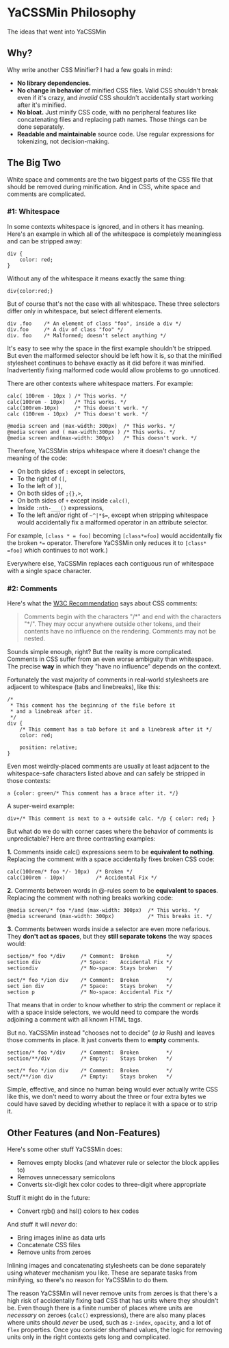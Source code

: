 # YaCSSMin Philosophy
The ideas that went into YaCSSMin

## Why?
Why write another CSS Minifier? I had a few goals in mind:

* **No library dependencies.**
* **No change in behavior** of minified CSS files. Valid CSS shouldn't break even if it's crazy, and *invalid* CSS shouldn't accidentally start working after it's minified.
* **No bloat.** Just minify CSS code, with no peripheral features like concatenating files and replacing path names. Those things can be done separately.
* **Readable and maintainable** source code. Use regular expressions for tokenizing, not decision-making.

## The Big Two
White space and comments are the two biggest parts of the CSS file that should be removed during minification. And in CSS, white space and comments are complicated.

### #1: Whitespace

In some contexts whitespace is ignored, and in others it has meaning. Here's an example in which all of the whitespace is completely meaningless and can be stripped away:

    div {
        color: red;
    }
    
Without any of the whitespace it means exactly the same thing:
    
    div{color:red;}

But of course that's not the case with all whitespace. These three selectors differ only in whitespace, but select different elements.

    div .foo    /* An element of class "foo", inside a div */
    div.foo     /* A div of class "foo" */
    div. foo    /* Malformed; doesn't select anything */
    
It's easy to see why the space in the first example shouldn't be stripped. But even the malformed selector should be left how it is, so that the minified stylesheet continues to behave exactly as it did before it was minified. Inadvertently fixing malformed code would allow problems to go unnoticed.

There are other contexts where whitespace matters. For example:

    calc( 100rem - 10px ) /* This works. */
    calc(100rem - 10px)   /* This works. */
    calc(100rem-10px)     /* This doesn't work. */
    calc (100rem - 10px)  /* This doesn't work. */

    @media screen and (max-width: 300px)  /* This works. */
    @media screen and ( max-width:300px ) /* This works. */
    @media screen and(max-width: 300px)   /* This doesn't work. */

Therefore, YaCSSMin strips whitespace where it doesn't change the meaning of the code:

* On both sides of `:` except in selectors,
* To the right of `([`,
* To the left of  `)]`,
* On both sides of `;{},>`,
* On both sides of `+` except inside `calc()`,
* Inside `:nth-___()` expressions,
* To the left and/or right of `~^|*$=`, except when stripping whitespace would accidentally fix a malformed operator in an attribute selector.

For example, `[class * = foo]` becoming `[class*=foo]` would accidentally fix the broken `*=` operator. Therefore YaCSSMin only reduces it to `[class* =foo]` which continues to not work.)

Everywhere else, YaCSSMin replaces each contiguous run of whitespace with a single space character.

### #2: Comments

Here's what the [W3C Recommendation](https://www.w3.org/TR/CSS21/syndata.html#comments) says about CSS comments:

> Comments begin with the characters "/\*" and end with the characters "\*/". They may occur anywhere outside other tokens, and their contents have no influence on the rendering. Comments may not be nested.

Sounds simple enough, right? But the reality is more complicated. Comments in CSS suffer from an even worse ambiguity than whitespace. The precise **way** in which they "have no influence" depends on the context.

Fortunately the vast majority of comments in real-world stylesheets are adjacent to whitespace (tabs and linebreaks), like this:

    /* 
     * This comment has the beginning of the file before it
     * and a linebreak after it.
     */
    div {
        /* This comment has a tab before it and a linebreak after it */
        color: red;
        
        position: relative;
    }
    
Even most weirdly-placed comments are usually at least adjacent to the whitespace-safe characters listed above and can safely be stripped in those contexts:
    
    a {color: green/* This comment has a brace after it. */}

A super-weird example:

    div+/* This comment is next to a + outside calc. */p { color: red; }

But what do we do with corner cases where the behavior of comments is unpredictable? Here are three contrasting examples:

**1.** Comments inside calc() expressions seem to be **equivalent to nothing**. Replacing the comment with a space accidentally fixes broken CSS code:

    calc(100rem/* foo */- 10px)  /* Broken */
    calc(100rem - 10px)          /* Accidental Fix */

**2.** Comments between words in @-rules seem to be **equivalent to spaces**. Replacing the comment with nothing breaks working code:

    @media screen/* foo */and (max-width: 300px)  /* This works. */
    @media screenand (max-width: 300px)           /* This breaks it. */

**3.** Comments between words inside a selector are even more nefarious. They **don't act as spaces**, but they **still separate tokens** the way spaces would:

	section/* foo */div     /* Comment:  Broken         */
	section div             /* Space:    Accidental Fix */
	sectiondiv              /* No-space: Stays broken   */
	
	sect/* foo */ion div    /* Comment:  Broken         */
	sect ion div            /* Space:    Stays broken   */
	section p               /* No-space: Accidental Fix */

That means that in order to know whether to strip the comment or replace it with a space inside selectors, we would need to compare the words adjoining a comment with all known HTML tags.

But no. YaCSSMin instead "chooses not to decide" (*a la* Rush) and leaves those comments in place. It just converts them to **empty** comments.

	section/* foo */div     /* Comment:  Broken         */
	section/**/div          /* Empty:    Stays broken   */

	sect/* foo */ion div    /* Comment:  Broken         */
	sect/**/ion div         /* Empty:    Stays broken   */

Simple, effective, and since no human being would ever actually write CSS like this, we don't need to worry about the three or four extra bytes we could have saved by deciding whether to replace it with a space or to strip it.

## Other Features (and Non-Features)

Here's some other stuff YaCSSMin does:

* Removes empty blocks (and whatever rule or selector the block applies to)
* Removes unnecessary semicolons
* Converts six-digit hex color codes to three-digit where appropriate

Stuff it might do in the future:

* Convert rgb() and hsl() colors to hex codes

And stuff it will *never* do:

* Bring images inline as data urls
* Concatenate CSS files
* Remove units from zeroes

Inlining images and concatenating stylesheets can be done separately using whatever mechanism you like. These are separate tasks from minifying, so there's no reason for YaCSSMin to do them.

The reason YaCSSMin will never remove units from zeroes is that there's a high risk of accidentally fixing bad CSS that has units where they shouldn't be. Even though there is a finite number of places where units are *necessary* on zeroes (`calc()` expressions), there are also many places where units should *never* be used, such as `z-index`, `opacity`, and a lot of `flex` properties. Once you consider shorthand values, the logic for removing units only in the right contexts gets long and complicated.
